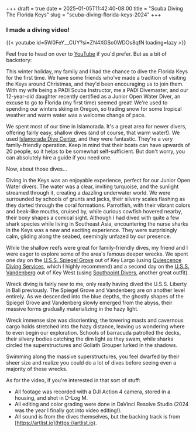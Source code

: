 +++ 
draft = true
date = 2025-01-05T11:42:40-08:00
title = "Scuba Diving The Florida Keys"
slug = "scuba-diving-florida-keys-2024" 
+++

### I made a diving video!

{{< youtube id=5W0FeY__CUY?si=ZN4XGSo0WDOs8qfN loading=lazy >}}

Feel free to head on over to [YouTube](https://www.youtube.com/watch?v=dQw4w9WgXcQ) if you'd prefer. But as a bit of backstory:

This winter holiday, my family and I had the chance to dive the Florida Keys for the first time. We have some friends who've made a tradition of visiting the Keys around Christmas, and they'd been encouraging us to join them. With my wife being a PADI Scuba Instructor, me a PADI Divemaster, and our 12-year-old daughter recently certified as a Junior Open Water Diver, an excuse to go to Florida (my first time) seemed great! We're used to spending our winters skiing in Oregon, so trading snow for some tropical weather and warm water was a welcome change of pace.

We spent most of our time in Islamorada. It's a great area for newer divers, offering fairly easy, shallow dives (and of course, that warm water!). We used [Islamorada Dive Center](https://www.islamoradadivecenter.com/), and they were fantastic. They're a very family-friendly operation. Keep in mind that their boats can have upwards of 20 people, so it helps to be somewhat self-sufficient. But don't worry, you can absolutely hire a guide if you need one.

Now, about those dives...

Diving in the Keys was an enjoyable experience, perfect for our Junior Open Water divers. The water was a clear, inviting turquoise, and the sunlight streamed through it, creating a dazzling underwater world. We were surrounded by schools of grunts and jacks, their silvery scales flashing as they darted through the coral formations. Parrotfish, with their vibrant colors and beak-like mouths, cruised by, while curious cowfish hovered nearby, their boxy shapes a comical sight. Although I had dived with quite a few shark species while living in Southeast Asia, encountering the nurse sharks in the Keys was a new and exciting experience. They were surprisingly calm, gliding along the seabed, seemingly unfazed by our presence.

While the shallow reefs were great for family-friendly dives, my friend and I were eager to explore some of the area's famous deeper wrecks. We spent one day on the [U.S.S. Spiegel Grove](https://en.wikipedia.org/wiki/USS_Spiegel_Grove) out of Key Largo (using [Quiescence Diving Services](https://keylargodiving.com/), which I highly recommend) and a second day on the [U.S.S. Vandenberg](https://en.wikipedia.org/wiki/USNS_General_Hoyt_S._Vandenberg) out of Key West (using [Southpoint Divers](https://southpointdivers.com/), another great outfit).

Wreck diving is fairly new to me, only really having dived the U.S.S. Liberty in Bali previously. The Spiegel Grove and Vandenberg are on another level entirely. As we descended into the blue depths, the ghostly shapes of the Spiegel Grove and Vandenberg slowly emerged from the abyss, their massive forms gradually materializing in the hazy light.

Wreck immense size was disorienting; the towering masts and cavernous cargo holds stretched into the hazy distance, leaving us wondering where to even begin our exploration. Schools of barracuda patrolled the decks, their silvery bodies catching the dim light as they swam, while sharks circled the superstructures and Goliath Grouper lurked in the shadows.

Swimming along the massive superstructures, you feel dwarfed by their sheer size and realize you could do a lot of dives before seeing even a majority of these wrecks.

As for the video, if you're interested in that sort of stuff:

- All footage was recorded with a DJI Action 4 camera, stored in a housing, and shot in D-Log M.
- All editing and color grading were done in DaVinci Resolve Studio (2024 was the year I finally got into video editing!).
- All sound is from the dives themselves, but the backing track is from [https://artlist.io](https://artlist.io).
